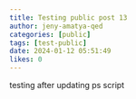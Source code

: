 ```yaml
---
title: Testing public post 13
author: jeny-amatya-qed
categories: [public]
tags: [test-public]
date: 2024-01-12 05:51:49 
likes: 0
---
```


testing after updating ps script
